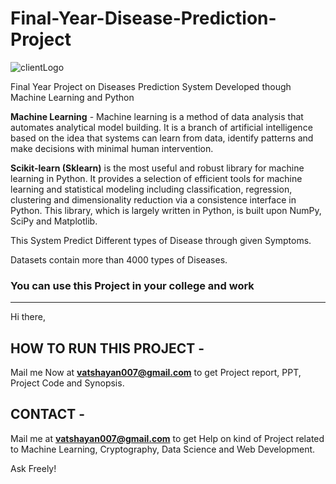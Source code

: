 # Final-Year-Disease-Prediction-Project

![clientLogo](https://user-images.githubusercontent.com/28294942/107939194-67b67180-6fac-11eb-8543-8024509dd03e.png)


Final Year Project on Diseases Prediction System Developed though Machine Learning and Python

**Machine Learning** - Machine learning is a method of data analysis that automates analytical model building. It is a branch of artificial intelligence based on the idea that systems can learn from data, identify patterns and make decisions with minimal human intervention.

**Scikit-learn (Sklearn)** is the most useful and robust library for machine learning in Python. It provides a selection of efficient tools for machine learning and statistical modeling including classification, regression, clustering and dimensionality reduction via a consistence interface in Python. This library, which is largely written in Python, is built upon NumPy, SciPy and Matplotlib.

This System Predict Different types of Disease through given Symptoms. 

Datasets contain more than 4000 types of Diseases. 

### You can use this Project in your college and work

******************************************************************************************************************************************************************
Hi there, 

## HOW TO RUN THIS PROJECT -
Mail me Now at **vatshayan007@gmail.com** to get Project report, PPT, Project Code and Synopsis.

## CONTACT -
Mail me at **vatshayan007@gmail.com** to get Help on kind of Project related to Machine Learning, Cryptography, Data Science and Web Development. 

Ask Freely!
